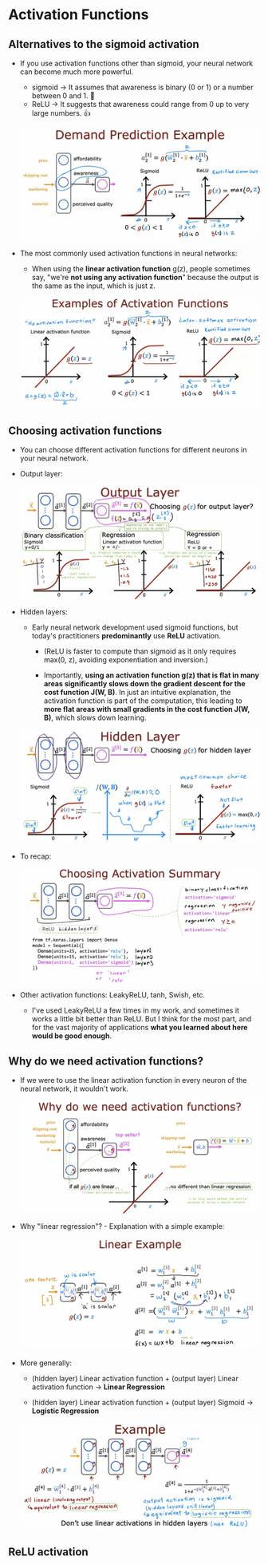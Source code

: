 # Activation Functions

## Alternatives to the sigmoid activation

- If you use activation functions other than sigmoid, your neural network can become much more powerful.

  - sigmoid &rarr; It assumes that awareness is binary (0 or 1) or a number between 0 and 1. 🤔
  - ReLU &rarr; It suggests that awareness could range from 0 up to very large numbers. 👍

  ![alt text](resources/notes/01.png)

- The most commonly used activation functions in neural networks:

  - When using the **linear activation function** g(z), people sometimes say, "we're **not using any activation function**" because the output is the same as the input, which is just z.

  ![alt text](resources/notes/02.png)

## Choosing activation functions

- You can choose different activation functions for different neurons in your neural network.

- Output layer:

  ![alt text](resources/notes/03.png)

- Hidden layers:

  - Early neural network development used sigmoid functions, but today's practitioners **predominantly** use **ReLU** activation.

    - (ReLU is faster to compute than sigmoid as it only requires max(0, z), avoiding exponentiation and inversion.)

    - Importantly, **using an activation function g(z) that is flat in many areas significantly slows down the gradient descent for the cost function J(W, B)**. In just an intuitive explanation, the activation function is part of the computation, this leading to **more flat areas with small gradients in the cost function J(W, B)**, which slows down learning.

  ![alt text](resources/notes/04.png)

- To recap:

  ![alt text](resources/notes/05.png)

- Other activation functions: LeakyReLU, tanh, Swish, etc.

  - I've used LeakyReLU a few times in my work, and sometimes it works a little bit better than ReLU. But I think for the most part, and for the vast majority of applications **what you learned about here would be good enough**.

## Why do we need activation functions?

- If we were to use the linear activation function in every neuron of the neural network, it wouldn't work.

  ![alt text](resources/notes/06.png)

- Why "linear regression"? - Explanation with a simple example:

  ![alt text](resources/notes/07.png)

- More generally:

  - (hidden layer) Linear activation function + (output layer) Linear activation function &rarr; **Linear Regression**

  - (hidden layer) Linear activation function + (output layer) Sigmoid &rarr; **Logistic Regression**

  ![alt text](resources/notes/08.png)

## ReLU activation
